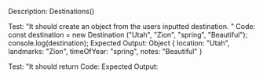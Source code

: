 Description: Destinations()

Test: "It should create an object from the users inputted destination. "
Code: const destination = new Destination ("Utah", "Zion", "spring", "Beautiful"); 
      console.log(destination);
Expected Output: Object { location: "Utah", landmarks: "Zion", timeOfYear: "spring", notes: "Beautiful" }


Test: "It should return
Code:
Expected Output:
